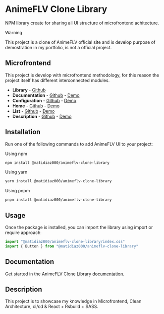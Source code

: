 # AnimeFLV Clone Library

NPM library create for sharing all UI structure of microfrontend achitecture.

> [!WARNING]
> This project is a clone of AnimeFLV official site and is develop purpose of demostration in my portfolio, is not a official project.

## Microfrontend

This project is develop with microfrontend methodology, for this reason the project itself has different interconnected modules.

- **Library** - [Github](https://github.com/matidiaz000/animeflv-clone-library/)
- **Documentation** - [Github](https://github.com/matidiaz000/animeflv-clone-docs/) - [Demo](https://animeflv-clone-docs.vercel.app/)
- **Configuration** - [Github](https://github.com/matidiaz000/animeflv-clone-host/) - [Demo](https://animeflv-clone-host.vercel.app/)
- **Home** - [Github](https://github.com/matidiaz000/animeflv-clone-home/) - [Demo](https://animeflv-clone-home.vercel.app/)
- **List** - [Github](https://github.com/matidiaz000/animeflv-clone-animes/) - [Demo](https://animeflv-clone-animes.vercel.app/)
- **Description** - [Github](https://github.com/matidiaz000/animeflv-clone-chapter/) - [Demo](https://animeflv-clone-chapter.vercel.app/)

## Installation

Run one of the following commands to add AnimeFLV UI to your project:

Using npm

```bash
npm install @matidiaz000/animeflv-clone-library
```

Using yarn

```bash
yarn install @matidiaz000/animeflv-clone-library
```

Using pnpm

```bash
pnpm install @matidiaz000/animeflv-clone-library
```

## Usage

Once the package is installed, you can import the library using import or require approach:

```js
import "@matidiaz000/animeflv-clone-library/index.css"
import { Button } from "@matidiaz000/animeflv-clone-library"
```

## Documentation

Get started in the AnimeFLV Clone Library [documentation](https://animeflv-clone-docs.vercel.app/).

## Description

This project is to showcase my knowledge in Microfrontend, Clean Architecture, ci/cd & React + Rsbuild + SASS.
